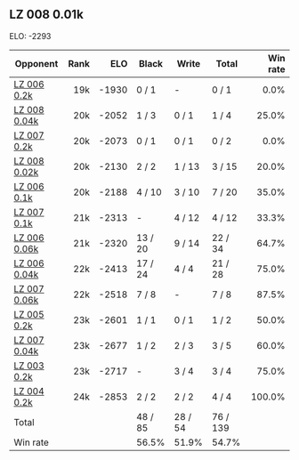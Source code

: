## LZ 008 0.01k ##

ELO: -2293

Opponent | Rank | ELO | Black | Write | Total | Win rate
---------|-----:|----:|-------|-------|-------|-------:
[LZ 006 0.2k](LZ%20006%200.2k.md) | 19k | -1930 | 0 / 1 | - | 0 / 1 | 0.0%
[LZ 008 0.04k](LZ%20008%200.04k.md) | 20k | -2052 | 1 / 3 | 0 / 1 | 1 / 4 | 25.0%
[LZ 007 0.2k](LZ%20007%200.2k.md) | 20k | -2073 | 0 / 1 | 0 / 1 | 0 / 2 | 0.0%
[LZ 008 0.02k](LZ%20008%200.02k.md) | 20k | -2130 | 2 / 2 | 1 / 13 | 3 / 15 | 20.0%
[LZ 006 0.1k](LZ%20006%200.1k.md) | 20k | -2188 | 4 / 10 | 3 / 10 | 7 / 20 | 35.0%
[LZ 007 0.1k](LZ%20007%200.1k.md) | 21k | -2313 | - | 4 / 12 | 4 / 12 | 33.3%
[LZ 006 0.06k](LZ%20006%200.06k.md) | 21k | -2320 | 13 / 20 | 9 / 14 | 22 / 34 | 64.7%
[LZ 006 0.04k](LZ%20006%200.04k.md) | 22k | -2413 | 17 / 24 | 4 / 4 | 21 / 28 | 75.0%
[LZ 007 0.06k](LZ%20007%200.06k.md) | 22k | -2518 | 7 / 8 | - | 7 / 8 | 87.5%
[LZ 005 0.2k](LZ%20005%200.2k.md) | 23k | -2601 | 1 / 1 | 0 / 1 | 1 / 2 | 50.0%
[LZ 007 0.04k](LZ%20007%200.04k.md) | 23k | -2677 | 1 / 2 | 2 / 3 | 3 / 5 | 60.0%
[LZ 003 0.2k](LZ%20003%200.2k.md) | 23k | -2717 | - | 3 / 4 | 3 / 4 | 75.0%
[LZ 004 0.2k](LZ%20004%200.2k.md) | 24k | -2853 | 2 / 2 | 2 / 2 | 4 / 4 | 100.0%
Total | | | 48 / 85 | 28 / 54 | 76 / 139 | 
Win rate| | | 56.5% | 51.9% | 54.7% | 
